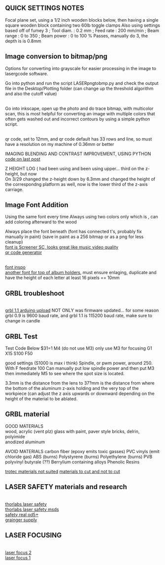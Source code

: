 ## QUICK SETTINGS NOTES
Focal plane set, using a 1/2 inch wooden blocks below, then having a single square wooden block containing two 60lb toggle clamps
Also using settings based off of fumey 3
; Tool diam. : 0.2 mm
; Feed rate  : 200 mm/min
; Beam range : 0 to 350
; Beam power : 0 to 100 %
Passes, manually do 3, the depth is is 0.8mm


## Image conversion to bitmap/png 
Options for converting into grayscale for easier processing in the image to lasergcode software.

Go into python and run the script LASERpngtobmp.py and check the output file in the Desktop/Plotting folder
(can change up the threshold algorithm and also the cutoff value)

<br> Go into inkscape, open up the photo and do trace bitmap, with multicolor scan, this is most helpful for converting an image with multiple colors that often gets washed out and incorrect contours by using a simple python script. 

<br> qr code, set to 12mm, and qr code default has 33 rows and line, so must have a resolution on my machine of 0.36mm or better


IMAGING BLENDING AND CONTRAST IMPROVEMENT, USING PYTHON
<br>[code on last post](https://stackoverflow.com/questions/57723968/blending-multiple-images-with-opencv)


Z HEIGHT LOG (
had been using 
and been using upper... third on the z-height, but now 
<br> On 3/29 changed the z-height down by 6.3mm and changed the height of the correspondng platform as well, now is the lower third of the z-axis carriage. 

## Image Font Addition
Using the same font every time
Always using two colors only which is , can add coloring afterward to the wood

Always place the font beneath (font has connected t's, probably fix manually in paint)
(save in paint as a 256 bitmap or as a png for less cleanup)
<br>[font is Screener SC, looks great like music video quality](https://www.myfonts.com/products/sc-regular-screener-459137)
<br>[qr code generator](https://www.qr-code-generator.com/)


<br>[font inspo](https://www.etsy.com/listing/1226376207/6-feet-beneath-the-moon-king-krule-music?ga_order=most_relevant&ga_search_type=all&ga_view_type=gallery&ga_search_query=king+krule&ref=sr_gallery-1-14&organic_search_click=1)
<br>[another font for top of album holders](https://www.myfonts.com/products/regular-ff-market-367830), must ensure enlaging, duplicate and have the height of each letter at least 16 pixels == 10mm

## GRBL troubleshoot
<br>[grbl 1.1 arduino upload](https://www.youtube.com/watch?v=m998bYioHqs)
NOT ONLY was firmware updated... for some reason grbl 0.9 is 9600 baud rate, and grbl 1.1 is 115200 baud rate, make sure to change in candle

## GRBL Test
Test Code Below
$31=1
M4 (do not use M3) only use M3 for focusing
G1 X15 S100 F50

good settings (S1000 is max i think)
Spindle, or pwm power, around 250.  With F feedrate 100
Can manually put low spindle power and then put M3 then immediately M5 to see where the spot size is located.

3.3mm is the distance from the lens to 
37?mm is the distance from where the bottom of the aluminum z-axis holding and the very top of the workpiece (can adjust the z axis upwards or downward depending on the height of the material to be ablated. 

## GRBL material
GOOD MATERIALS
<br> wood, acrylic (vent plz) glass with paint, paver style bricks, delrin, polyimide
<br> anodized aluminum


AVOID MATERIALS
carbon fiber (epoxy emits toxic gasses)
PVC vinyls (emit chloride gas)
ABS (burns)
Polystyrene (burns)
Polyethylene (burns)
PVB polyvinyl butyrale (??)
Berrylium containing alloys
Phenolic Resins


[trotec materials not suited](https://www.troteclaser.com/en-us/learn-support/faqs/unsuitable-materials-laser-processing)
[materials to cut and not to cut](https://cpl.org/wp-content/uploads/NEVER-CUT-THESE-MATERIALS.pdf)



## LASER SAFETY materials and research

<br>[thorlabs laser safety](https://www.thorlabs.com/thorproduct.cfm?partnumber=LPCM1)
<br>[thorlabs laser safety msds](https://www.thorlabs.com/drawings/76ce41c02bf55590-DF2AD20C-AD50-241C-A73E7D0AD746BEC5/LPCM1-MSDS.pdf)
<br>[safety real od5+](https://lasersafetyindustries.com/products/windows-acrylic-sheet-class-4-532nm)
<br>[grainger supply](https://www.grainger.com/search/raw-materials/rubber/rubber-sheets-strips-rolls/hypalon-chemical-resistant-rubber?tv_optin=false&searchQuery=hypalon&searchBar=true&tier=Not+Applicable)


## LASER FOCUSING
<br>[laser focus 2](https://www.youtube.com/watch?v=d-MqDTYGNBo)
<br>[laser focus 1](https://www.youtube.com/watch?v=2hXCuVSvuJo)
